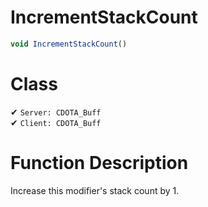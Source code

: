 # IncrementStackCount
```js	
void IncrementStackCount()
```
# Class
✔ `Server: CDOTA_Buff`  
✔ `Client: CDOTA_Buff`  

# Function Description
Increase this modifier's stack count by 1.
